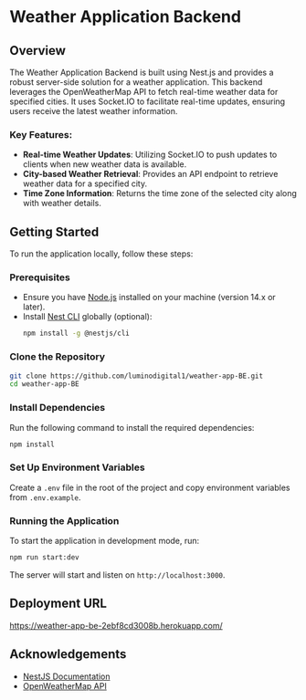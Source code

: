 
# Weather Application Backend

## Overview

The Weather Application Backend is built using Nest.js and provides a robust server-side solution for a weather application. This backend leverages the OpenWeatherMap API to fetch real-time weather data for specified cities. It uses Socket.IO to facilitate real-time updates, ensuring users receive the latest weather information.

### Key Features:
- **Real-time Weather Updates**: Utilizing Socket.IO to push updates to clients when new weather data is available.
- **City-based Weather Retrieval**: Provides an API endpoint to retrieve weather data for a specified city.
- **Time Zone Information**: Returns the time zone of the selected city along with weather details.

## Getting Started

To run the application locally, follow these steps:

### Prerequisites
- Ensure you have [Node.js](https://nodejs.org/en/download/) installed on your machine (version 14.x or later).
- Install [Nest CLI](https://docs.nestjs.com/cli/overview) globally (optional): 
  ```bash
  npm install -g @nestjs/cli
  ```

### Clone the Repository
```bash
git clone https://github.com/luminodigital1/weather-app-BE.git
cd weather-app-BE
```

### Install Dependencies
Run the following command to install the required dependencies:
```bash
npm install
```

### Set Up Environment Variables
Create a `.env` file in the root of the project and copy environment variables from `.env.example`.

### Running the Application
To start the application in development mode, run:
```bash
npm run start:dev
```
The server will start and listen on `http://localhost:3000`.

## Deployment URL
https://weather-app-be-2ebf8cd3008b.herokuapp.com/

## Acknowledgements
- [NestJS Documentation](https://docs.nestjs.com/)
- [OpenWeatherMap API](https://openweathermap.org/api)

